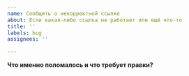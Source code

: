 ```yaml
---
name: Сообщить о некорректной ссылке
about: Если какая-либо ссылка не работает или ещё что-то
title: ''
labels: bug
assignees: ''

---
```


**Что именно поломалось и что требует правки?**
<!-- Просто опишите ниже всё что знаете, и приведите ссылку на то место, где случилась поломка -->
